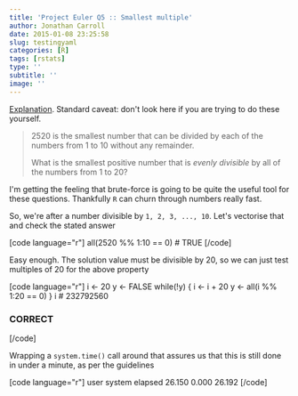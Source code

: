 ```yaml
---
title: 'Project Euler Q5 :: Smallest multiple'
author: Jonathan Carroll
date: 2015-01-08 23:25:58
slug: testingyaml
categories: [R]
tags: [rstats]
type: ''
subtitle: ''
image: ''
---
```

<a title="Project Euler" href="http://jcarroll.com.au/2015/01/code/project-euler/" target="_blank">Explanation</a>.&nbsp;Standard caveat: don't look here if you are trying to do these yourself.
<blockquote>2520 is the smallest number that can be divided by each of the numbers from 1 to 10 without any remainder.

What is the smallest positive number that is <dfn title="divisible with no remainder">evenly divisible</dfn> by all of the numbers from 1 to 20?</blockquote>

I'm getting the feeling that brute-force is going to be quite the useful tool for these questions. Thankfully <code>R</code> can churn through numbers really fast.

So, we're after a number divisible by <code>1, 2, 3, ..., 10</code>. Let's vectorise that and check the stated answer

[code language="r"]
all(2520 %% 1:10 == 0) # TRUE
[/code]

Easy enough. The solution value must be divisible by 20, so we can just test multiples of 20 for the above property

[code language="r"]
i &lt;- 20
y &lt;- FALSE
while(!y) {
  i &lt;- i + 20
  y &lt;- all(i %% 1:20 == 0)
}
i # 232792560

### CORRECT
[/code]

Wrapping a <code>system.time()</code> call around that assures us that this is still done in under a minute, as per the guidelines

[code language="r"]
   user  system elapsed 
 26.150   0.000  26.192 
[/code]